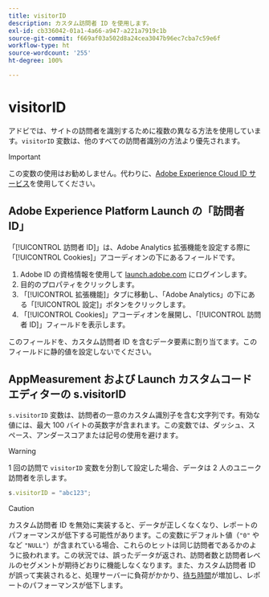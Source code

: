 ```yaml
---
title: visitorID
description: カスタム訪問者 ID を使用します。
exl-id: cb336042-01a1-4a66-a947-a221a7919c1b
source-git-commit: f669af03a502d8a24cea3047b96ec7cba7c59e6f
workflow-type: ht
source-wordcount: '255'
ht-degree: 100%

---
```


# visitorID

アドビでは、サイトの訪問者を識別するために複数の異なる方法を使用しています。`visitorID` 変数は、他のすべての訪問者識別の方法より優先されます。

>[!IMPORTANT]
>
> この変数の使用はお勧めしません。代わりに、[Adobe Experience Cloud ID サービス](https://experienceleague.adobe.com/docs/id-service/using/home.html?lang=ja)を使用してください。

## Adobe Experience Platform Launch の「訪問者 ID」

「[!UICONTROL 訪問者 ID]」は、Adobe Analytics 拡張機能を設定する際に「[!UICONTROL Cookies]」アコーディオンの下にあるフィールドです。

1. Adobe ID の資格情報を使用して [launch.adobe.com](https://launch.adobe.com) にログインします。
2. 目的のプロパティをクリックします。
3. 「[!UICONTROL 拡張機能]」タブに移動し、「Adobe Analytics」の下にある「[!UICONTROL 設定]」ボタンをクリックします。
4. 「[!UICONTROL Cookies]」アコーディオンを展開し、「[!UICONTROL 訪問者 ID]」フィールドを表示します。

このフィールドを、カスタム訪問者 ID を含むデータ要素に割り当てます。このフィールドに静的値を設定しないでください。

## AppMeasurement および Launch カスタムコードエディターの s.visitorID

`s.visitorID` 変数は、訪問者の一意のカスタム識別子を含む文字列です。有効な値には、最大 100 バイトの英数字が含まれます。この変数では、ダッシュ、スペース、アンダースコアまたは記号の使用を避けます。

>[!WARNING]
>
>1 回の訪問で `visitorID` 変数を分割して設定した場合、データは 2 人のユニーク訪問者を示します。

```js
s.visitorID = "abc123";
```

>[!CAUTION]
>
>カスタム訪問者 ID を無効に実装すると、データが正しくなくなり、レポートのパフォーマンスが低下する可能性があります。この変数にデフォルト値（`"0"` やなど `"NULL"`）が含まれている場合、これらのヒットは同じ訪問者であるかのように扱われます。この状況では、誤ったデータが返され、訪問者数と訪問者レベルのセグメントが期待どおりに機能しなくなります。また、カスタム訪問者 ID が誤って実装されると、処理サーバーに負荷がかかり、[待ち時間](/help/technotes/latency.md)が増加し、レポートのパフォーマンスが低下します。
